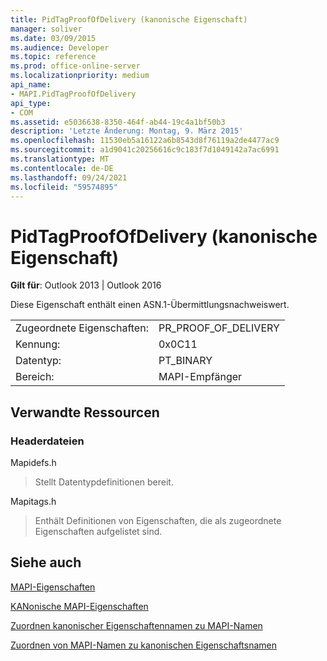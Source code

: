 ```yaml
---
title: PidTagProofOfDelivery (kanonische Eigenschaft)
manager: soliver
ms.date: 03/09/2015
ms.audience: Developer
ms.topic: reference
ms.prod: office-online-server
ms.localizationpriority: medium
api_name:
- MAPI.PidTagProofOfDelivery
api_type:
- COM
ms.assetid: e5036638-8350-464f-ab44-19c4a1bf50b3
description: 'Letzte Änderung: Montag, 9. März 2015'
ms.openlocfilehash: 11530eb5a16122a6b8543d8f76119a2de4477ac9
ms.sourcegitcommit: a1d9041c20256616c9c183f7d1049142a7ac6991
ms.translationtype: MT
ms.contentlocale: de-DE
ms.lasthandoff: 09/24/2021
ms.locfileid: "59574895"
---
```

# <a name="pidtagproofofdelivery-canonical-property"></a>PidTagProofOfDelivery (kanonische Eigenschaft)

  
  
**Gilt für**: Outlook 2013 | Outlook 2016 
  
Diese Eigenschaft enthält einen ASN.1-Übermittlungsnachweiswert.
  
|||
|:-----|:-----|
|Zugeordnete Eigenschaften:  <br/> |PR_PROOF_OF_DELIVERY  <br/> |
|Kennung:  <br/> |0x0C11  <br/> |
|Datentyp:  <br/> |PT_BINARY  <br/> |
|Bereich:  <br/> |MAPI-Empfänger  <br/> |
   
## <a name="related-resources"></a>Verwandte Ressourcen

### <a name="header-files"></a>Headerdateien

Mapidefs.h
  
> Stellt Datentypdefinitionen bereit.
    
Mapitags.h
  
> Enthält Definitionen von Eigenschaften, die als zugeordnete Eigenschaften aufgelistet sind.
    
## <a name="see-also"></a>Siehe auch



[MAPI-Eigenschaften](mapi-properties.md)
  
[KANonische MAPI-Eigenschaften](mapi-canonical-properties.md)
  
[Zuordnen kanonischer Eigenschaftennamen zu MAPI-Namen](mapping-canonical-property-names-to-mapi-names.md)
  
[Zuordnen von MAPI-Namen zu kanonischen Eigenschaftsnamen](mapping-mapi-names-to-canonical-property-names.md)

